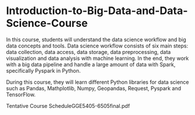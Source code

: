 # Introduction-to-Big-Data-and-Data-Science-Course

In this course, students will understand the data science workflow and big data concepts and tools.
Data science workflow consists of six main steps: data collection, data access, data storage, data preprocessing, data visualization and data analysis with machine learning.
In the end, they work with a big data pipeline and handle a large amount of data with Spark, specifically Pyspark in Python.

During this course, they will learn different Python libraries for data science such as Pandas, Mathplotlib, Numpy, Geopandas, Request, Pyspark and TensorFlow.

Tentative Course ScheduleGGE5405-6505final.pdf

